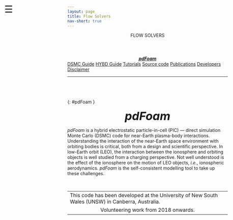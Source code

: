 ```yaml
---
layout: page
title: Flow Solvers
nav-short: true
---
```


<div id="mySidenav" class="sidenav">
  <a href="javascript:void(0)" class="closebtn" onclick="closeNav()"><i class='fa fa-times'></i></a>
  <header>FLOW SOLVERS</header>
  <a href="https://hystrath.github.io/solvers/pdfoam/"><center><b><i>pdFoam</i></b></center></a>
  <a href="https://hystrath.github.io/guides/fleming/dsmc/toc/">DSMC Guide</a>
  <a href="https://hystrath.github.io/guides/fleming/picdsmc/toc/">HYBD Guide</a>
  <a href="https://hystrath.github.io/tutos/pdfoam/toc/">Tutorials</a>
  <a href="https://github.com/hystrath/hyStrath/tree/master/applications/solvers/hybridMethods/pdFoam">Source code</a>
  <a href="https://hystrath.github.io/publications/pdfoam/">Publications</a>
  <a href="https://hystrath.github.io/people/#pic-dsmc">Developers</a>
  <a href="https://hystrath.github.io/disclaimer/">Disclaimer</a>
</div>

<span style="position: fixed;font-size:30px;cursor:pointer; margin:0px; top:60px;left:30px;" onclick="reopenNav()">&#9776;</span>

<script>
function openNav() {
  document.getElementById("mySidenav").style.width = "210px";
  document.getElementById("mySidenav").style.transition = "0s";
}

function closeNav() {
  document.getElementById("mySidenav").style.width = "0px";
  localStorage.removeItem('show_sidenav');
}

function reopenNav() {
  document.getElementById("mySidenav").style.width = "210px";
  document.getElementById("mySidenav").style.transition = "0.5s";
  localStorage.setItem("show_sidenav", true);
}

if (localStorage.getItem("show_sidenav")) openNav()
</script>
  
--- 

###### &nbsp;
{: #pdFoam }
<p align="center">
  <span style="font-size:36px"><i><strong>pdFoam</strong></i></span>
</p>

_pdFoam_ is a hybrid electrostatic particle-in-cell (PIC) — direct simulation Monte Carlo (DSMC) code for near-Earth plasma-body interactions. Understanding the interaction of the near-Earth space environment with orbiting bodies is critical, both from a design and scientific perspective. In low-Earth orbit (LEO), the interaction between the ionosphere and orbiting objects is well studied from a charging perspective. Not well understood is the effect of the ionosphere on the motion of LEO objects, _i.e._, ionospheric aerodynamics. _pdFoam_ is the self-consistent modelling tool to take up these challenges. 

&nbsp;

<table cellspacing="0" cellpadding="0">
<tr>
  <td>This code has been developed at the University of New South Wales (UNSW) in Canberra, Australia.</td>
</tr>
<tr>
<td style="text-align:center" colspan="2"> Volunteering work from 2018 onwards.
</td>
</tr>
</table>
